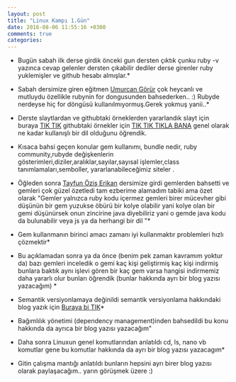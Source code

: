 ```yaml
---
layout: post
title: "Linux Kampı 1.Gün"
date: 2016-08-06 11:55:16 +0300
comments: true
categories: 
---
```


* Bugün sabah ilk derse girdik önceki gun dersten çıktık çunku ruby -v yazınca cevap gelenler dersten çıkabilir dediler derse girenler ruby yuklemişler ve github hesabı almışlar.*
* Sabah dersimize giren eğitmen [Umurcan Görür](https://twitter.com/ugorur "Umurcan Görür")
çok heycanlı ve mutluydu  özellikle rubynin for dongusunden bahsederken.. :)  Rubyde nerdeyse hiç for döngüsü kullanılmıyormuş.Gerek yokmuş yanii..*
* Derste slaytlardan  ve githubtaki örneklerden yararlandık slayt için buraya [TIK TIK](http://presentboldly.com/sbagdat/ab2015-ruby101/2 "Umurcan Görür slaytix") githubtaki örnekler için  [TIK TIK TIKLA BANA](https://github.com/ab16ruby/ornekler "Githubçı umurcan")
genel olarak ne kadar kullanışlı bir dil olduğunu öğrendik. 
* Kısaca bahsi geçen konular gem kullanımı, bundle nedir, ruby community,rubyde değişkenlerin gösterimleri,diziler,aralıklar,sayılar,sayısal işlemler,class tanımlamaları,semboller, yararlanabileceğimiz siteler .
* Öğleden sonra [Tayfun Öziş Erikan](https://twitter.com/toziserikan "töziş") dersimize girdi gemlerden bahsetti ve gemleri çok güzel özetledi  tam ezberime alamadım tabiki ama özet olarak  "Gemler yalnızca ruby kodu içermez gemleri birer mücevher gibi düşünün bir gem yuzukse öbürü bir kolye olabilir yani kolye olan bir gemi düşünürsek onun zincirine java diyebiliriz yani o gemde java kodu da bulunabilir veya js ya da  herhangi bir dil "*
* Gem kullanmanın birinci amacı zamanı iyi kullanmaktır problemleri hızlı çözmektir*
* Bu açıklamadan sonra ya da önce (benim pek zaman kavramım yoktur da) bazı gemleri inceledik o gemi kaç kişi geliştirmiş kaç kişi indirmiş bunlara baktık aynı işlevi gören bir kaç gem varsa hangisi indirmemiz daha yararlı olur bunları öğrendik (bunlar hakkında ayrı bir blog yazısı yazacağım) *
* Semantik versiyonlamaya değinildi semantik versiyonlama hakkındaki blog yazık için [Buraya bi TIK](https://gamzeakbal1.github.io/blog/2016/08/01/semantic-versioning/ "semver")*

* Bağımlılık yönetimi (dependency management)inden bahsedildi bu konu hakkında da ayrıca bir blog yazısı yazacağım"
* Daha sonra Linuxun genel komutlarından anlatıldı cd, ls, nano vb komutlar gene bu komutlar hakkında da ayrı bir blog yazısı yazacagım* 
* Gitin çalışma mantığı anlatıldı  bunların hepsini ayrı birer blog yazısı olarak paylaşacağım.. yarın görüşmek üzere :)





